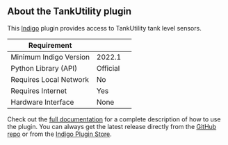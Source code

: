 ## About the TankUtility  plugin

This [Indigo](http://www.indigodomo.com/) plugin provides access to TankUtility tank level sensors.

| Requirement            |                     |   |
|------------------------|---------------------|---|
| Minimum Indigo Version | 2022.1              |   |
| Python Library (API)   | Official            |   |
| Requires Local Network | No                  |   |
| Requires Internet      | Yes                 |   |
| Hardware Interface     | None                |   |

Check out the [full documentation](https://github.com/FlyingDiver/Indigo-TankUtility/wiki) for a complete description of how to use the plugin. You can always get the latest release directly from the [GitHub repo](https://github.com/FlyingDiver/Indigo-TankUtility/releases) or from the [Indigo Plugin Store](http://www.indigodomo.com/pluginstore/).
